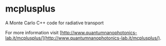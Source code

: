 # mcplusplus
A Monte Carlo C++ code for radiative transport

For more information visit [http://www.quantumnanophotonics-lab.it/mcplusplus/](http://www.quantumnanophotonics-lab.it/mcplusplus/).
